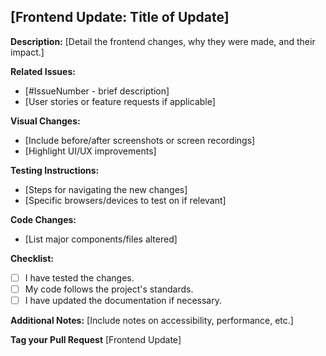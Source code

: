 ## [Frontend Update: Title of Update]

**Description:**
[Detail the frontend changes, why they were made, and their impact.]

**Related Issues:**

- [#IssueNumber - brief description]
- [User stories or feature requests if applicable]

**Visual Changes:**

- [Include before/after screenshots or screen recordings]
- [Highlight UI/UX improvements]

**Testing Instructions:**

- [Steps for navigating the new changes]
- [Specific browsers/devices to test on if relevant]

**Code Changes:**

- [List major components/files altered]

**Checklist:**

- [ ] I have tested the changes.
- [ ] My code follows the project's standards.
- [ ] I have updated the documentation if necessary.

**Additional Notes:**
[Include notes on accessibility, performance, etc.]

**Tag your Pull Request**
[Frontend Update]
